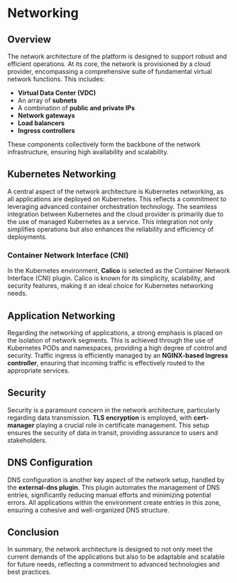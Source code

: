 # Networking

## Overview

The network architecture of the platform is designed to support robust and efficient operations. At its core, the network is provisioned by a cloud provider, encompassing a comprehensive suite of fundamental virtual network functions. This includes:

- **Virtual Data Center (VDC)**
- An array of **subnets**
- A combination of **public and private IPs**
- **Network gateways**
- **Load balancers**
- **Ingress controllers**

These components collectively form the backbone of the network infrastructure, ensuring high availability and scalability.

## Kubernetes Networking

A central aspect of the network architecture is Kubernetes networking, as all applications are deployed on Kubernetes. This reflects a commitment to leveraging advanced container orchestration technology. The seamless integration between Kubernetes and the cloud provider is primarily due to the use of managed Kubernetes as a service. This integration not only simplifies operations but also enhances the reliability and efficiency of deployments.

### Container Network Interface (CNI)

In the Kubernetes environment, **Calico** is selected as the Container Network Interface (CNI) plugin. Calico is known for its simplicity, scalability, and security features, making it an ideal choice for Kubernetes networking needs.

## Application Networking

Regarding the networking of applications, a strong emphasis is placed on the isolation of network segments. This is achieved through the use of Kubernetes PODs and namespaces, providing a high degree of control and security. Traffic ingress is efficiently managed by an **NGINX-based Ingress controller**, ensuring that incoming traffic is effectively routed to the appropriate services.

## Security

Security is a paramount concern in the network architecture, particularly regarding data transmission. **TLS encryption** is employed, with **cert-manager** playing a crucial role in certificate management. This setup ensures the security of data in transit, providing assurance to users and stakeholders.

## DNS Configuration

DNS configuration is another key aspect of the network setup, handled by the **external-dns plugin**. This plugin automates the management of DNS entries, significantly reducing manual efforts and minimizing potential errors. All applications within the environment create entries in this zone, ensuring a cohesive and well-organized DNS structure.

## Conclusion

In summary, the network architecture is designed to not only meet the current demands of the applications but also to be adaptable and scalable for future needs, reflecting a commitment to advanced technologies and best practices.